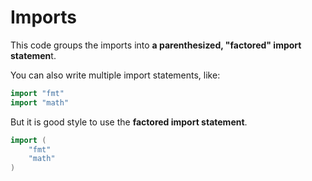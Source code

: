 # Imports

This code groups the imports into **a parenthesized, "factored" import statemen**t.

You can also write multiple import statements, like:

```go
import "fmt"
import "math"
```

But it is good style to use the **factored import statement**.

```go
import (
	"fmt"
	"math"
)
```
